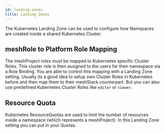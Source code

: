 ```yaml
---
id: landing-zones
title: Landing Zones
---
```


The Kubernetes Landing Zone can be used to configure how Namspaces are created inside a shared Kubernetes Cluster.


## meshRole to Platform Role Mapping

The meshProject roles must be mapped to Kubernetes specific Cluster Roles. This cluster role is then assigned to the users for their namespace via a Role Binding.
You are able to control this mapping with a Landing Zone setting. Usually its a good idea to setup own Cluster Roles in Kubernetes before and then map them to their
meshStack counterpart. But you can also use predefined Kubernetes Cluster Roles like `editor` or `viewer`.

## Resource Quota

Kubernetes ResourceQuotas are used to limit the number of resources inside a namespace (which represents a meshProject). In this Landing Zone setting you can
put in your Quotas.
